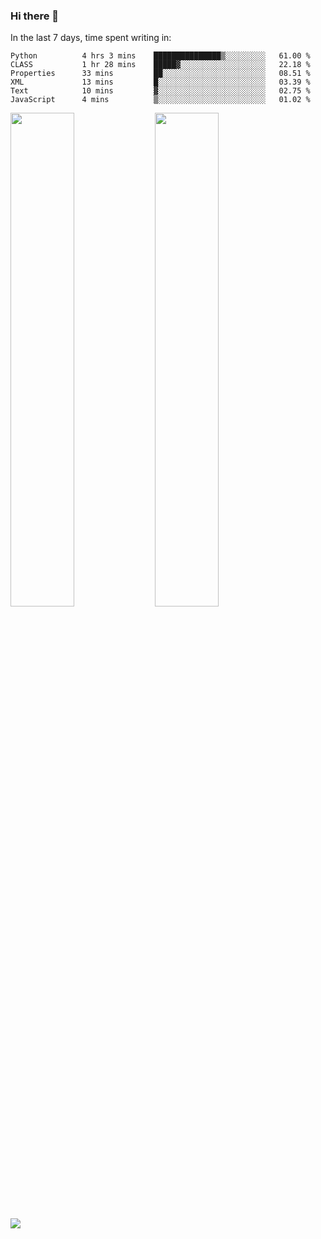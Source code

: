 ### Hi there 👋

In the last 7 days, time spent writing in:

<!--START_SECTION:waka-->

```text
Python          4 hrs 3 mins    ███████████████▒░░░░░░░░░   61.00 %
CLASS           1 hr 28 mins    █████▓░░░░░░░░░░░░░░░░░░░   22.18 %
Properties      33 mins         ██░░░░░░░░░░░░░░░░░░░░░░░   08.51 %
XML             13 mins         █░░░░░░░░░░░░░░░░░░░░░░░░   03.39 %
Text            10 mins         ▓░░░░░░░░░░░░░░░░░░░░░░░░   02.75 %
JavaScript      4 mins          ▒░░░░░░░░░░░░░░░░░░░░░░░░   01.02 %
```

<!--END_SECTION:waka-->

<img src="https://wakatime.com/share/@jimtje/5d0c92de-08f8-4a72-8f2f-6a9693d1e318.svg" width=45% height=45%> <img src="https://wakatime.com/share/@jimtje/501498ae-bda5-4da7-a89d-b40bcdd5556d.svg" width=45% height=45%>

![](https://hit.yhype.me/github/profile?user_id=43537315)
